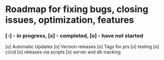 # Roadmap for fixing bugs, closing issues, optimization, features

### [-] - in progress, [x] - completed, [o] - have not started

[o] Automatic Updates
[o] Version releases
[o] Tags for prs
[o] testing
[o] ci/cd
[o] releases via scripts
[o] server and db tracking
